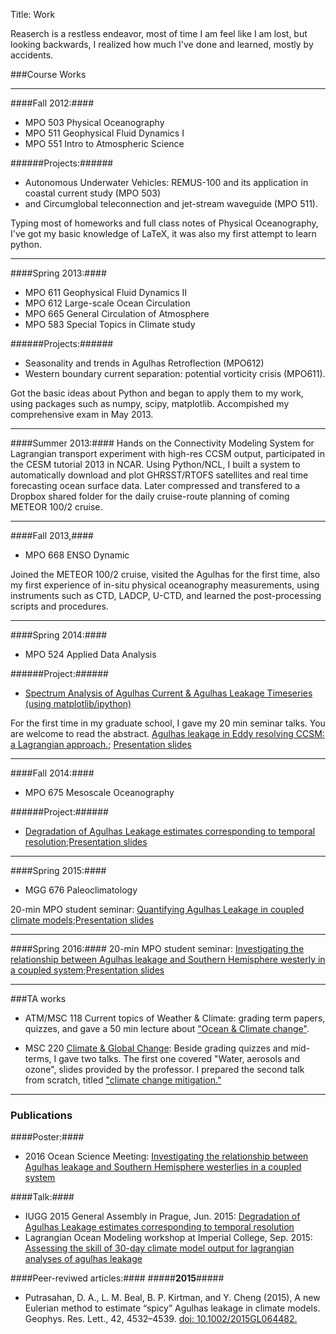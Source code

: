 Title: Work

Reaserch is a restless endeavor, most of time I am feel like I am lost, but looking backwards, I realized how much I've done and learned, mostly by accidents. 

###Course Works

---------------------------
####Fall 2012:####
 * MPO 503 Physical Oceanography 
 * MPO 511 Geophysical Fluid Dynamics I 
 * MPO 551 Intro to Atmospheric Science
 
######Projects:######
* Autonomous Underwater Vehicles: REMUS-100 and its application in coastal current study (MPO 503)
* and Circumglobal teleconnection and jet-stream waveguide (MPO 511).

Typing most of homeworks and full class notes of Physical Oceanography, I've got my basic knowledge of LaTeX, it was also my first attempt to learn python. 

---------------------------

####Spring 2013:####
* MPO 611 Geophysical Fluid Dynamics II 
* MPO 612 Large-scale Ocean Circulation 
* MPO 665 General Circulation of Atmosphere 
* MPO 583 Special Topics in Climate study 
 
######Projects:######
* Seasonality and trends in Agulhas Retroflection (MPO612)
* Western boundary current separation: potential vorticity crisis (MPO611). 

Got the basic ideas about Python and began to apply them to my work, using packages such as numpy, scipy, matplotlib. Accompished my comprehensive exam in May 2013.

---------------------------
####Summer 2013:####
Hands on the Connectivity Modeling System for Lagrangian transport experiment with high-res CCSM output, participated in the CESM tutorial 2013 in NCAR. Using Python/NCL, I built a system to automatically download and plot GHRSST/RTOFS satellites and real time forecasting ocean surface data. Later compressed and transfered to a Dropbox shared folder for the daily cruise-route planning of coming METEOR 100/2 cruise.

---------------------------
####Fall 2013,####
* MPO 668 ENSO Dynamic

Joined the METEOR 100/2 cruise, visited the Agulhas for the first time, also my first experience of in-situ physical oceanography measurements, using instruments such as CTD, LADCP, U-CTD, and learned the post-processing scripts and procedures.

---------------------------
####Spring 2014:####
* MPO 524 Applied Data Analysis

######Project:######
 * [Spectrum Analysis of Agulhas Current & Agulhas Leakage Timeseries (using matplotlib/ipython)](http://www.rsmas.miami.edu/users/ycheng/pdfs/mpo524_project_yucheng)

For the first time in my graduate school, I gave my 20 min seminar talks. You are welcome to read the abstract. [Agulhas leakage in Eddy resolving CCSM: a Lagrangian approach.](http://www.rsmas.miami.edu/users/ycheng/pdfs/abstract_ycheng.pdf); [Presentation slides](http://www.rsmas.miami.edu/users/ycheng/pdfs/Seminar_Feb12_YuCheng.pdf)
 
---------------------------
####Fall 2014:####
* MPO 675 Mesoscale Oceanography

######Project:######
* [Degradation of Agulhas Leakage estimates corresponding to temporal resolution](http://www.rsmas.miami.edu/users/ycheng/pdfs/MPO675_yucheng_final_written.pdf);[Presentation slides](http://www.rsmas.miami.edu/users/ycheng/pdfs/MPO675_final.pdf)

---------------------------
####Spring 2015:####
* MGG 676 Paleoclimatology

20-min MPO student seminar: [Quantifying Agulhas Leakage in coupled climate models](https://1drv.ms/b/s!AuB_mliF0-ygyqV7FKCpzdGERz_xKw);[Presentation slides](https://1drv.ms/b/s!AuB_mliF0-ygyqV8BzENpoWscNcUJw)

---------------------------
####Spring 2016:####
20-min MPO student seminar: [Investigating the relationship between Agulhas leakage and Southern Hemisphere westerly in a coupled system](https://1drv.ms/b/s!AuB_mliF0-ygyqV9S9ESDzg-OnT2SQ);[Presentation slides](https://1drv.ms/b/s!AuB_mliF0-ygyqYArb1g1-1g2C8Oew)

---------------------------
###TA works
* ATM/MSC 118 Current topics of Weather & Climate: grading term papers, quizzes, and gave a 50 min lecture about ["Ocean & Climate change"](http://www.rsmas.miami.edu/users/ycheng/pdfs/Mar_19_Oceans_and_Climate_Change).

* MSC 220 [Climate & Global Change](http://www.rsmas.miami.edu/users/pzuidema/Flyer_220.pdf): Beside grading quizzes and mid-terms, I gave two talks. The first one covered "Water, aerosols and ozone", slides provided by the professor. I prepared the second talk from scratch, titled ["climate change mitigation."](http://www.rsmas.miami.edu/users/ycheng/pdfs/20141204_MSC220_Mitigation)

---------------------------
### Publications
####Poster:####
* 2016 Ocean Science Meeting: [Investigating the relationship between Agulhas leakage and Southern Hemisphere westerlies in a coupled system](https://1drv.ms/b/s!AuB_mliF0-ygyqV-aamqqUqtJr2iUg)

####Talk:####
* IUGG 2015 General Assembly in Prague, Jun. 2015: [Degradation of Agulhas Leakage estimates corresponding to temporal resolution](https://1drv.ms/b/s!AuB_mliF0-ygyqYBvnHFaTpamkAAUg)
* Lagrangian Ocean Modeling workshop at Imperial College, Sep. 2015: [Assessing the skill of 30-day climate model output for lagrangian analyses of agulhas leakage](https://1drv.ms/b/s!AuB_mliF0-ygyqV_f0pVNY7uC7otwg)

####Peer-reviwed articles:####
#####**2015**#####
* Putrasahan, D. A., L. M. Beal, B. P. Kirtman, and Y. Cheng (2015), A new Eulerian method to estimate “spicy” Agulhas leakage in climate models. Geophys. Res. Lett., 42, 4532–4539. [doi: 10.1002/2015GL064482.](http://onlinelibrary.wiley.com/doi/10.1002/2015GL064482/full)



